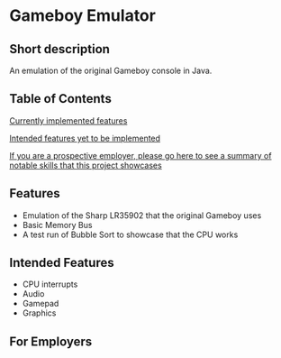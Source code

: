 # Gameboy Emulator
## Short description
An emulation of the original Gameboy console in Java.

## Table of Contents
[Currently implemented features](##features)

[Intended features yet to be implemented](##intended-features)

[If you are a prospective employer, please go here to see a summary of notable skills that this project showcases](#for-employers)

## Features
- Emulation of the Sharp LR35902 that the original Gameboy uses
- Basic Memory Bus
- A test run of Bubble Sort to showcase that the CPU works

## Intended Features
- CPU interrupts
- Audio
- Gamepad
- Graphics

## For Employers
